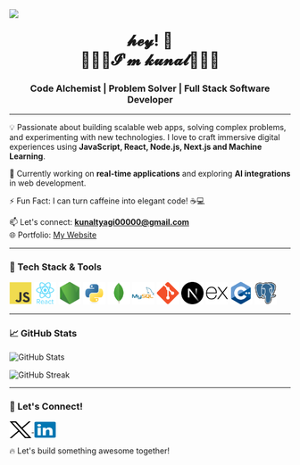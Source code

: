 <img src="https://user-images.githubusercontent.com/93856353/217592567-cf1014ba-4f09-42fb-9a88-821780fffe4e.png" align="right" width="1000">

<h1 align="center">𝓱𝓮𝔂! 🚀<br>👩🏽‍💻𝓘'𝓶 𝓴𝓾𝓷𝓪𝓵👩🏽‍💻</h1>
<h3 align="center">Code Alchemist | Problem Solver | Full Stack Software Developer</h3>

---

💡 Passionate about building scalable web apps, solving complex problems, and experimenting with new technologies. I love to craft immersive digital experiences using **JavaScript, React, Node.js, Next.js and Machine Learning**.

🔭 Currently working on **real-time applications** and exploring **AI integrations** in web development.

⚡ Fun Fact: I can turn caffeine into elegant code! ☕💻

📫 Let's connect: **kunaltyagi00000@gmail.com**  
🌐 Portfolio: [My Website](https://tykunal.pages.dev/)

---

### 🌟 Tech Stack & Tools

<p align="left">
  <img src="https://raw.githubusercontent.com/devicons/devicon/master/icons/javascript/javascript-original.svg" alt="JavaScript" width="40" height="40"/>
  <img src="https://raw.githubusercontent.com/devicons/devicon/master/icons/react/react-original-wordmark.svg" alt="React" width="40" height="40"/>
  <img src="https://raw.githubusercontent.com/devicons/devicon/master/icons/nodejs/nodejs-original.svg" alt="Node.js" width="40" height="40"/>
  <img src="https://raw.githubusercontent.com/devicons/devicon/master/icons/python/python-original.svg" alt="Python" width="40" height="40"/>
  <img src="https://raw.githubusercontent.com/devicons/devicon/master/icons/mongodb/mongodb-original.svg" alt="MongoDB" width="40" height="40"/>
  <img src="https://raw.githubusercontent.com/devicons/devicon/master/icons/mysql/mysql-original-wordmark.svg" alt="MySQL" width="40" height="40"/>
  <img src="https://raw.githubusercontent.com/devicons/devicon/master/icons/git/git-original.svg" alt="Git" width="40" height="40"/>
  <img src="https://raw.githubusercontent.com/devicons/devicon/master/icons/nextjs/nextjs-original.svg" alt="Next.js" width="40" height="40"/>
  <img src="https://raw.githubusercontent.com/devicons/devicon/master/icons/express/express-original.svg" alt="Express.js" width="40" height="40"/>
  <img src="https://raw.githubusercontent.com/devicons/devicon/master/icons/cplusplus/cplusplus-original.svg" alt="C++" width="40" height="40"/>
  <img src="https://raw.githubusercontent.com/devicons/devicon/master/icons/postgresql/postgresql-original.svg" alt="PostgreSQL" width="40" height="40"/>
</p>

---

### 📈 GitHub Stats

<p>
  <img align="center" src="https://github-readme-stats.vercel.app/api?username=tykunal&show_icons=true&theme=radical&hide_rank=true" alt="GitHub Stats" />
</p>

<p>
  <img align="center" src="https://github-readme-streak-stats.herokuapp.com/?user=tykunal&theme=radical" alt="GitHub Streak" />
</p>


---

### 🚀 Let's Connect!
<p>
  <a href="https://twitter.com/tykunal07" target="blank">
    <img align="center" src="https://raw.githubusercontent.com/devicons/devicon/master/icons/twitter/twitter-original.svg" alt="Twitter" height="30" width="40"/>
  </a>
  <a href="https://linkedin.com/in/kunaltyagi" target="blank">
    <img align="center" src="https://raw.githubusercontent.com/devicons/devicon/master/icons/linkedin/linkedin-original.svg" alt="LinkedIn" height="30" width="40"/>
  </a>
</p>

🔥 Let's build something awesome together!
